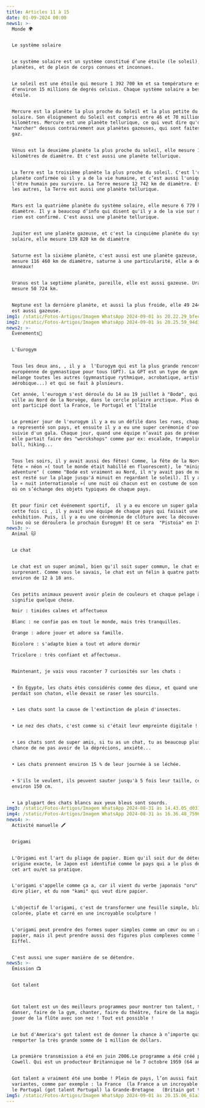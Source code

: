 ```yaml
---
title: Articles 11 à 15
date: 01-09-2024 00:00
news1: >-
  Monde 🌍


  Le système solaire


  Le système solaire est un système constitué d’une étoile (le soleil), huit
  planètes, et de plein de corps connues et inconnues.


  Le soleil est une étoile qui mesure 1 392 700 km et sa température est
  d'environ 15 millions de degrés celsius. Chaque système solaire a besoin d'une
  étoile. 


  Mercure est la planète la plus proche du Soleil et la plus petite du système
  solaire. Son éloignement du Soleil est compris entre 46 et 70 millions de
  kilomètres. Mercure est une planète tellurique, ce qui veut dire qu'on peut
  "marcher" dessus contrairement aux planètes gazeuses, qui sont faites par du
  gaz.


  Vénus est la deuxième planète la plus proche du soleil, elle mesure 12 104
  kilomètres de diamètre. Et c'est aussi une planète tellurique.


  La Terre est la troisième planète la plus proche du soleil. C'est l'unique
  planète confirmée où il y a de la vie humaine, et c’est aussi l'unique où
  l'être humain peu survivre. La Terre mesure 12 742 km de diamètre. Et comme
  les autres, la Terre est aussi une planète tellurique.


  Mars est la quatrième planète du système solaire, elle mesure 6 779 km de
  diamètre. Il y a beaucoup d’info qui disent qu'il y a de la vie sur mars mais
  rien est confirmé. C'est aussi une planète tellurique.


  Jupiter est une planète gazeuse, et c'est la cinquième planète du système
  solaire, elle mesure 139 820 km de diamètre 


  Saturne est la sixième planète, c'est aussi est une planète gazeuse, elle
  mesure 116 460 km de diamètre, saturne à une particularité, elle a des
  anneaux!


  Uranus est la septième planète, pareille, elle est aussi gazeuse. Uranus
  mesure 50 724 km.


  Neptune est la dernière planète, et aussi la plus froide, elle 49 244 km elle
  est aussi gazeuse.
img1: /static/Fotos-Artigos/Imagem WhatsApp 2024-09-01 às 20.22.29_bfec0c50.jpg
img2: /static/Fotos-Artigos/Imagem WhatsApp 2024-09-01 às 20.25.59_94d359d4.jpg
news2: >-
  Évenements🥳


  L'Eurogym


  Tous les deux ans, , il y a  l'Eurogym qui est la plus grande rencontre
  européenne de gymnastique pour tous (GPT). La GPT est un type de gym qui
  mélange toutes les autres (gymnastique rythmique, acrobatique, artistique,
  aérobique...) et qui se fait à plusieurs.

  Cet année, l'eurogym s'est déroulé du 14 au 19 juillet à "Bodø", qui est une
  ville au Nord de la Norvège, dans le cercle polaire arctique. Plus de 18 pays
  ont participé dont la France, le Portugal et l’Italie


  Le premier jour de l'eurogym il y a eu un défilé dans les rues, chaque équipe
  a representé son pays, et ensuite il y a eu une super cerémonie d'ouverture,
  suivie d'un gala. Chaque jour, quand une équipe n’avait pas de présentation,
  elle partait faire des "worckshops" comme par ex: escalade, trampoline, volley
  ball, hiking...


  Tous les soirs, il y avait aussi des fêtes! Comme, la fête de la Norvége, la
  fête « néon »( tout le monde était habillé en fluorescent), le "minight sun
  adventure" ( comme "Bodø est vraiment au Nord, il n'y avait pas de nuit, on
  est resté sur la plage jusqu'á minuit en regardant le soleil). Il y a eu aussi
  la « nuit internationale »( une nuit oú chacun est en costume de son pays et
  où on s’échange des objets typiques de chaque pays.


  Et pour finir cet événement sportif,  il y a eu encore un super gala mais
  cette fois ci , il y avait une équipe de chaque pays qui faisait une
  exhibition. Puis, il y a eu une cérémonie de clôture avec la découverte du
  lieu où se déroulera le prochain Eurogym! Et ce sera  "Pistoia" en Italie.
news3: >-
  Animal 🐱


  Le chat


  Le chat est un super animal, bien qu'il soit super commun, le chat est très
  surprenant. Comme vous le savais, le chat est un félin à quatre pattes, il vit
  environ de 12 à 18 ans. 


  Ces petits animaux peuvent avoir plein de couleurs et chaque pelage à un
  signifie quelque chose.

  Noir : timides calmes et affectueux

  Blanc : ne confie pas en tout le monde, mais très tranquilles.

  Orange : adore jouer et adore sa famille.

  Bicolore : s'adapte bien a tout et adore dormir

  Tricolore : très confiant et affectueux.


  Maintenant, je vais vous raconter 7 curiosités sur les chats :


  • En Egypte, les chats étés considérés comme des dieux, et quand une famille
  perdait son chaton, elle devait se raser les sourcils.


  • Les chats sont la cause de l'extinction de plein d'insectes.


  • Le nez des chats, c'est comme si c'était leur empreinte digitale !


  • Les chats sont de super amis, si tu as un chat, tu as beaucoup plus de
  chance de ne pas avoir de la déprécions, anxiété...


  • Les chats prennent environ 15 % de leur journée à se léchée.


  • S'ils le veulent, ils peuvent sauter jusqu'à 5 fois leur taille, ce qui est
  environ 150 cm.


  • La plupart des chats blancs aux yeux bleus sont sourds.
img3: /static/Fotos-Artigos/Imagem WhatsApp 2024-08-31 às 14.43.05_d031dd30.jpg
img4: /static/Fotos-Artigos/Imagem WhatsApp 2024-08-31 às 16.36.48_75960af8.jpg
news4: >-
  Activité manuelle 🖍


  Origami


  L'Origami est l'art du pliage de papier. Bien qu'il soit dur de déterminer son
  origine exacte, le Japon est identifié comme le pays qui a le plus développé
  cet art ou/et sa pratique.


  L'origami s'appelle comme ça a, car il vient du verbe japonais "oru" qui veut
  dire plier, et du nom "kami" qui veut dire papier.


  L'objectif de l'origami, c'est de transformer une feuille simple, blanche ou
  colorée, plate et carré en une incroyable sculpture !


  L'origami peut prendre des formes super simples comme un cœur ou un avion en
  papier, mais il peut prendre aussi des figures plus complexes comme la Tour
  Eiffel.


  C'est aussi une super manière de se détendre.
news5: >-
  Émission 📺


  Got talent



  Got talent est un des meilleurs programmes pour montrer ton talent, tu peux
  danser, faire de la gym, chanter, faire du théâtre, faire de la magie ou même
  jouer de la flûte avec son nez ! Tout est possible !


  Le but d'America's got talent est de donner la chance à n’importe qui de
  remporter la très grande somme de 1 million de dollars.


  La première transmission a été en juin 2006.Le programme a été créé par Simon
  Cowell. Qui est un producteur Britannique né le 7 octobre 1959 (64 ans).


  Got talent a vraiment été une bombe ! Plein de pays, l’on aussi fait avec des
  variantes, comme par exemple : la France  (la France a un incroyable talent.)
  le Portugal (got talent Portugal) la Grande-Bretagne   (Britain got talent)...
img5: /static/Fotos-Artigos/Imagem WhatsApp 2024-09-01 às 20.15.06_61a3e2ac.jpg
---
```

